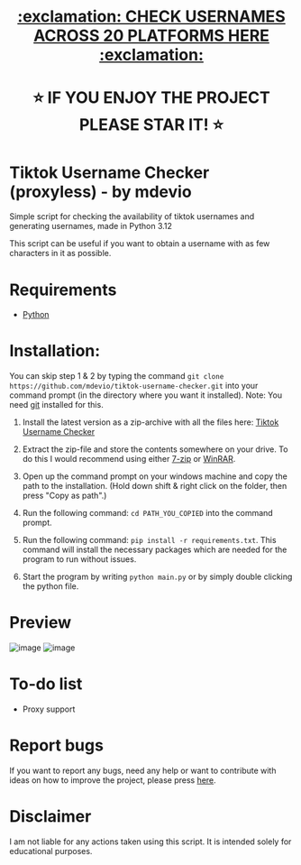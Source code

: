 <h1 align="center"><a href="https://usernamechecker.online/">:exclamation: CHECK USERNAMES ACROSS 20 PLATFORMS HERE :exclamation:</a></h1>

<h1 align="center">⭐ IF YOU ENJOY THE PROJECT PLEASE STAR IT! ⭐</h1>

# Tiktok Username Checker (proxyless) - by mdevio

Simple script for checking the availability of tiktok usernames and generating usernames, made in Python 3.12

This script can be useful if you want to obtain a username with as few characters in it as possible.

# Requirements

- [Python](https://www.python.org/downloads/)

# Installation:

You can skip step 1 & 2 by typing the command `git clone https://github.com/mdevio/tiktok-username-checker.git` into your command prompt (in the directory where you want it installed). Note: You need [git](https://git-scm.com/downloads) installed for this.

1. Install the latest version as a zip-archive with all the files here: [Tiktok Username Checker](https://github.com/mdevio/tiktok-username-checker/archive/refs/heads/main.zip)

2. Extract the zip-file and store the contents somewhere on your drive. To do this I would recommend using either [7-zip](https://www.7-zip.org/download.html) or [WinRAR](https://www.win-rar.com/download.html).

3. Open up the command prompt on your windows machine and copy the path to the installation. (Hold down shift & right click on the folder, then press "Copy as path".)

4. Run the following command: `cd PATH_YOU_COPIED` into the command prompt.

5. Run the following command: `pip install -r requirements.txt`. This command will install the necessary packages which are needed for the program to run without issues.

6. Start the program by writing `python main.py` or by simply double clicking the python file.

# Preview

![image](https://github.com/user-attachments/assets/67c4fc43-765e-4446-b643-1d07376ad556)
![image](https://github.com/user-attachments/assets/19bbda0d-67bb-490f-8cef-9dd5e91e647b)

# To-do list

- Proxy support

# Report bugs

If you want to report any bugs, need any help or want to contribute with ideas on how to improve the project, please press [here](https://github.com/mdevio/TikTok-Username-Checker/issues).

# Disclaimer

I am not liable for any actions taken using this script. It is intended solely for educational purposes.
